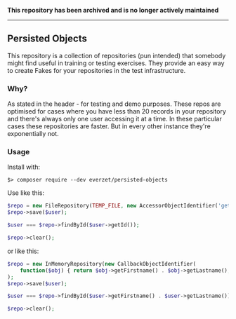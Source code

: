 **This repository has been archived and is no longer actively maintained**

----

## Persisted Objects

This repository is a collection of repositories (pun intended) that somebody might find useful
in training or testing exercises. They provide an easy way to create Fakes for your repositories
in the test infrastructure.

### Why?

As stated in the header - for testing and demo purposes. These repos are optimised for cases where
you have less than 20 records in your repository and there's always only one user accessing it at
a time. In these particular cases these repositories are faster. But in every other instance
they're exponentially not.

### Usage

Install with:

```
$> composer require --dev everzet/persisted-objects
```

Use like this:

```php
$repo = new FileRepository(TEMP_FILE, new AccessorObjectIdentifier('getId'));
$repo->save($user);

$user === $repo->findById($user->getId());

$repo->clear();
```

or like this:


```php
$repo = new InMemoryRepository(new CallbackObjectIdentifier(
    function($obj) { return $obj->getFirstname() . $obj->getLastname(); }
);
$repo->save($user);

$user === $repo->findById($user->getFirstname() . $user->getLastname());

$repo->clear();
```
